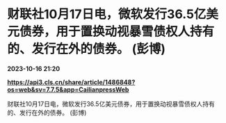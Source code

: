 # 财联社10月17日电，微软发行36.5亿美元债券，用于置换动视暴雪债权人持有的、发行在外的债券。 (彭博)

**2023-10-16 21:20**

**https://api3.cls.cn/share/article/1486848?os=web&sv=7.7.5&app=CailianpressWeb**

财联社10月17日电，微软发行36.5亿美元债券，用于置换动视暴雪债权人持有的、发行在外的债券。 (彭博)